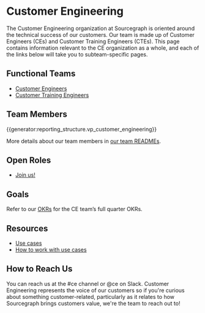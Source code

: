# Customer Engineering

The Customer Engineering organization at Sourcegraph is oriented around the technical success of our customers. Our team is made up of Customer Engineers (CEs) and Customer Training Engineers (CTEs). This page contains information relevant to the CE organization as a whole, and each of the links below will take you to subteam-specific pages.

## Functional Teams

- [Customer Engineers](ce.md)
- [Customer Training Engineers](cte.md)

## Team Members

{{generator:reporting_structure.vp_customer_engineering}}

More details about our team members in [our team READMEs](team/readmes.md).

## Open Roles

- [Join us!](team/open-roles.md)

## Goals

Refer to our [OKRs](../../strategy-goals/goals/2023_q1/#customer-engineering) for the CE team’s full quarter OKRs.

## Resources

- [Use cases](../../strategy-goals/strategy/index.md#use-cases)
- [How to work with use cases](../../strategy-goals/strategy/working-with-use-cases.md)

## How to Reach Us

You can reach us at the #ce channel or @ce on Slack. Customer Engineering represents the voice of our customers so if you're curious about something customer-related, particularly as it relates to how Sourcegraph brings customers value, we're the team to reach out to!
